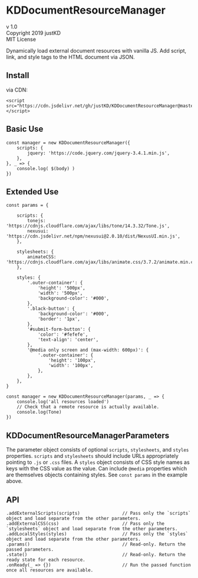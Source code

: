 # KDDocumentResourceManager

v 1.0  
Copyright 2019 justKD  
MIT License  

Dynamically load external document resources with vanilla JS. Add script, link, and style tags to the HTML document via JSON.

## Install
via CDN:  
```
<script src="https://cdn.jsdelivr.net/gh/justKD/KDDocumentResourceManager@master/KDDocumentResourceManager.min.js"></script>
```
## Basic Use
```
const manager = new KDDocumentResourceManager({
    scripts: {
        jquery: 'https://code.jquery.com/jquery-3.4.1.min.js',
    },
}, _ => {
    console.log( $(body) )
})
```

## Extended Use
```
const params = {
 
    scripts: {
        tonejs: 'https://cdnjs.cloudflare.com/ajax/libs/tone/14.3.32/Tone.js',
        nexusui: 'https://cdn.jsdelivr.net/npm/nexusui@2.0.10/dist/NexusUI.min.js',
    },

    stylesheets: {
        animateCSS: 'https://cdnjs.cloudflare.com/ajax/libs/animate.css/3.7.2/animate.min.css',
    },

    styles: {
        '.outer-container': {
            'height': '500px',
            'width': '500px',
            'background-color': '#000',
        },
        '.black-button': {
            'background-color': '#000',
            'border': '1px',
        },
        '#submit-form-button': {
            'color': '#fefefe',
            'text-align': 'center',
        },
        '@media only screen and (max-width: 600px)': {
            '.outer-container': {
                'height': '100px',
                'width': '100px',
            },
        },
    },
}

const manager = new KDDocumentResourceManager(params, _ => {
    console.log('all resources loaded')
    // Check that a remote resource is actually available.
    console.log(Tone)
})
```

## KDDocumentResourceManagerParameters
The parameter object consists of optional `scripts`, `stylesheets`, and `styles` properties. `scripts` and `stylesheets` should include URLs appropriately pointing to `.js` or `.css` files. A `styles` object consists of CSS style names as keys with the CSS value as the value. Can include `@media` properties which are themselves objects containing styles. See `const params` in the example above.

## API
```
.addExternalScripts(scripts)                // Pass only the `scripts` object and load separate from the other parameters.
.addExternalCSS(css)                        // Pass only the `stylesheets` object and load separate from the other parameters.
.addLocalStyles(styles)                     // Pass only the `styles` object and load separate from the other parameters.
.params()                                   // Read-only. Return the passed parameters. 
.state()                                    // Read-only. Return the ready state for each resource.
.onReady(_ => {})                           // Run the passed function once all resources are available.
```
